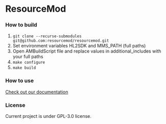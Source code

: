 # ResourceMod

### How to build
1. `git clone --recurse-submodules git@github.com:resourcemod/resourcemod.git`
2. Set environment variables HL2SDK and MMS_PATH (full paths)
3. Open AMBuildScript file and replace values in additional_includes with your full paths
5. `make configure`
6. `make build`

### How to use
[Check out our documentation](https://rmod.dev/)

### License
Current project is under GPL-3.0 license.